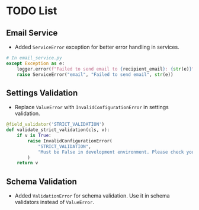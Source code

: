 # TODO List

## Email Service

- Added `ServiceError` exception for better error handling in services.

```python
# In email_service.py
except Exception as e:
    logger.error(f"Failed to send email to {recipient_email}: {str(e)}")
    raise ServiceError("email", "Failed to send email", str(e))
```

## Settings Validation

- Replace `ValueError` with `InvalidConfigurationError` in settings validation.

```python
@field_validator('STRICT_VALIDATION')
def validate_strict_validation(cls, v):
    if v is True:
        raise InvalidConfigurationError(
            "STRICT_VALIDATION", 
            "Must be False in development environment. Please check your configuration."
        )
    return v
```

## Schema Validation

- Added `ValidationError` for schema validation. Use it in schema validators instead of `ValueError`.